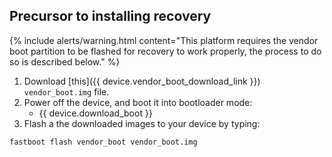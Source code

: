 ## Precursor to installing recovery

{% include alerts/warning.html content="This platform requires the vendor boot partition to be flashed for recovery to work properly, the process to do so is described below." %}

1. Download [this]({{ device.vendor_boot_download_link }}) `vendor_boot.img` file.
3. Power off the device, and boot it into bootloader mode:
    * {{ device.download_boot }}
4. Flash a the downloaded images to your device by typing:
```
fastboot flash vendor_boot vendor_boot.img
```
